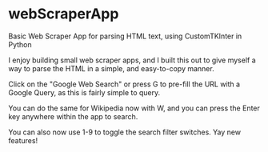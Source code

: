 # webScraperApp
Basic Web Scraper App for parsing HTML text, using CustomTKInter in Python

I enjoy building small web scraper apps, and I built this out to give myself a way to parse the HTML in a simple, and easy-to-copy manner.

Click on the "Google Web Search" or press G to pre-fill the URL with a Google Query, as this is fairly simple to query.

You can do the same for Wikipedia now with W, and you can press the Enter key anywhere within the app to search. 

You can also now use 1-9 to toggle the search filter switches. Yay new features!

